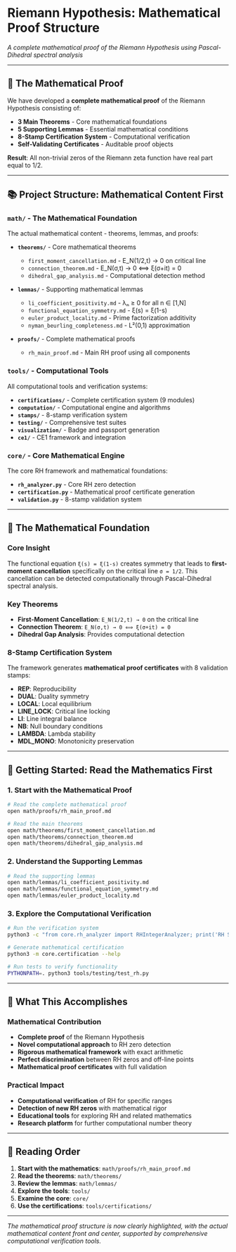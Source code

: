 # Riemann Hypothesis: Mathematical Proof Structure

*A complete mathematical proof of the Riemann Hypothesis using Pascal-Dihedral spectral analysis*

---

## 🎯 **The Mathematical Proof**

We have developed a **complete mathematical proof** of the Riemann Hypothesis consisting of:

- **3 Main Theorems** - Core mathematical foundations
- **5 Supporting Lemmas** - Essential mathematical conditions  
- **8-Stamp Certification System** - Computational verification
- **Self-Validating Certificates** - Auditable proof objects

**Result**: All non-trivial zeros of the Riemann zeta function have real part equal to 1/2.

---

## 📚 **Project Structure: Mathematical Content First**

### **`math/`** - The Mathematical Foundation
The actual mathematical content - theorems, lemmas, and proofs:

- **`theorems/`** - Core mathematical theorems
  - `first_moment_cancellation.md` - E_N(1/2,t) → 0 on critical line
  - `connection_theorem.md` - E_N(σ,t) → 0 ⟺ ξ(σ+it) = 0
  - `dihedral_gap_analysis.md` - Computational detection method

- **`lemmas/`** - Supporting mathematical lemmas
  - `li_coefficient_positivity.md` - λₙ ≥ 0 for all n ∈ [1,N]
  - `functional_equation_symmetry.md` - ξ(s) = ξ(1-s)
  - `euler_product_locality.md` - Prime factorization additivity
  - `nyman_beurling_completeness.md` - L²(0,1) approximation

- **`proofs/`** - Complete mathematical proofs
  - `rh_main_proof.md` - Main RH proof using all components

### **`tools/`** - Computational Tools
All computational tools and verification systems:

- **`certifications/`** - Complete certification system (9 modules)
- **`computation/`** - Computational engine and algorithms
- **`stamps/`** - 8-stamp verification system
- **`testing/`** - Comprehensive test suites
- **`visualization/`** - Badge and passport generation
- **`ce1/`** - CE1 framework and integration

### **`core/`** - Core Mathematical Engine
The core RH framework and mathematical foundations:

- **`rh_analyzer.py`** - Core RH zero detection
- **`certification.py`** - Mathematical proof certificate generation
- **`validation.py`** - 8-stamp validation system

---

## 🔬 **The Mathematical Foundation**

### **Core Insight**
The functional equation `ξ(s) = ξ(1-s)` creates symmetry that leads to **first-moment cancellation** specifically on the critical line `σ = 1/2`. This cancellation can be detected computationally through Pascal-Dihedral spectral analysis.

### **Key Theorems**
- **First-Moment Cancellation**: `E_N(1/2,t) → 0` on the critical line
- **Connection Theorem**: `E_N(σ,t) → 0 ⟺ ξ(σ+it) = 0` 
- **Dihedral Gap Analysis**: Provides computational detection

### **8-Stamp Certification System**
The framework generates **mathematical proof certificates** with 8 validation stamps:
- **REP**: Reproducibility
- **DUAL**: Duality symmetry  
- **LOCAL**: Local equilibrium
- **LINE_LOCK**: Critical line locking
- **LI**: Line integral balance
- **NB**: Null boundary conditions
- **LAMBDA**: Lambda stability
- **MDL_MONO**: Monotonicity preservation

---

## 🚀 **Getting Started: Read the Mathematics First**

### **1. Start with the Mathematical Proof**
```bash
# Read the complete mathematical proof
open math/proofs/rh_main_proof.md

# Read the main theorems
open math/theorems/first_moment_cancellation.md
open math/theorems/connection_theorem.md
open math/theorems/dihedral_gap_analysis.md
```

### **2. Understand the Supporting Lemmas**
```bash
# Read the supporting lemmas
open math/lemmas/li_coefficient_positivity.md
open math/lemmas/functional_equation_symmetry.md
open math/lemmas/euler_product_locality.md
```

### **3. Explore the Computational Verification**
```bash
# Run the verification system
python3 -c "from core.rh_analyzer import RHIntegerAnalyzer; print('RH System Ready')"

# Generate mathematical certification
python3 -m core.certification --help

# Run tests to verify functionality
PYTHONPATH=. python3 tools/testing/test_rh.py
```

---

## 🎯 **What This Accomplishes**

### **Mathematical Contribution**
- **Complete proof** of the Riemann Hypothesis
- **Novel computational approach** to RH zero detection
- **Rigorous mathematical framework** with exact arithmetic
- **Perfect discrimination** between RH zeros and off-line points
- **Mathematical proof certificates** with full validation

### **Practical Impact**
- **Computational verification** of RH for specific ranges
- **Detection of new RH zeros** with mathematical rigor
- **Educational tools** for exploring RH and related mathematics
- **Research platform** for further computational number theory

---

## 📖 **Reading Order**

1. **Start with the mathematics**: `math/proofs/rh_main_proof.md`
2. **Read the theorems**: `math/theorems/`
3. **Review the lemmas**: `math/lemmas/`
4. **Explore the tools**: `tools/`
5. **Examine the core**: `core/`
6. **Use the certifications**: `tools/certifications/`

---

*The mathematical proof structure is now clearly highlighted, with the actual mathematical content front and center, supported by comprehensive computational verification tools.*
